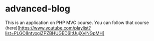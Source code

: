 # advanced-blog
This is an application on PHP MVC course.
You can follow that course (here)[https://www.youtube.com/playlist?list=PLGO8ntvxgiZPZBHUGED6ItUujXylNGpMH]
